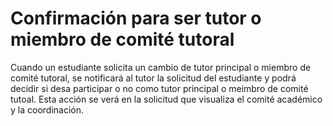 # Confirmación para ser tutor o miembro de comité tutoral
Cuando un estudiante solicita un cambio de tutor principal o miembro de comité tutoral, se notificará al tutor la solicitud del estudiante
y podrá decidir si desa participar o no como tutor principal o meimbro de comité tutoal.
Esta acción se verá en la solicitud que visualiza el comité académico y la coordinación.
